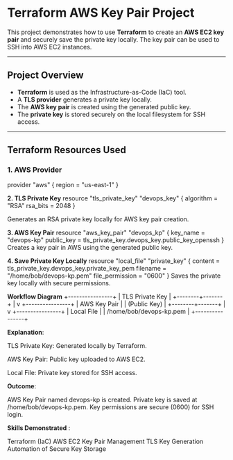 # Terraform AWS Key Pair Project

This project demonstrates how to use **Terraform** to create an **AWS EC2 key pair** and securely save the private key locally. The key pair can be used to SSH into AWS EC2 instances.

---

## **Project Overview**

- **Terraform** is used as the Infrastructure-as-Code (IaC) tool.
- A **TLS provider** generates a private key locally.
- The **AWS key pair** is created using the generated public key.
- The **private key** is stored securely on the local filesystem for SSH access.

---

## **Terraform Resources Used**

### 1. AWS Provider

provider "aws" {
  region = "us-east-1"
}


**2. TLS Private Key**
resource "tls_private_key" "devops_key" {
  algorithm = "RSA"
  rsa_bits  = 2048
}


Generates an RSA private key locally for AWS key pair creation.

**3. AWS Key Pair**
resource "aws_key_pair" "devops_kp" {
  key_name   = "devops-kp"
  public_key = tls_private_key.devops_key.public_key_openssh
}
Creates a key pair in AWS using the generated public key.

**4. Save Private Key Locally**
resource "local_file" "private_key" {
  content         = tls_private_key.devops_key.private_key_pem
  filename        = "/home/bob/devops-kp.pem"
  file_permission = "0600"
}
Saves the private key locally with secure permissions.

**Workflow Diagram**
             +----------------+
             | TLS Private Key |
             +--------+-------+
                      |
                      v
             +----------------+
             | AWS Key Pair   |
             | (Public Key)   |
             +--------+-------+
                      |
                      v
             +----------------+
             | Local File     |
             | /home/bob/devops-kp.pem |
             +----------------+


**Explanation**:

TLS Private Key: Generated locally by Terraform.

AWS Key Pair: Public key uploaded to AWS EC2.

Local File: Private key stored for SSH access.


**Outcome**:

AWS Key Pair named devops-kp is created.
Private key is saved at /home/bob/devops-kp.pem.
Key permissions are secure (0600) for SSH login.

**Skills Demonstrated** :

Terraform (IaC)
AWS EC2 Key Pair Management
TLS Key Generation
Automation of Secure Key Storage
